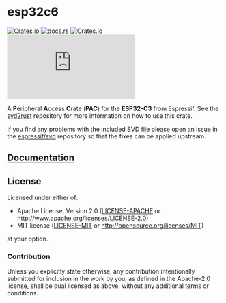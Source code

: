 # esp32c6

[![Crates.io](https://img.shields.io/crates/v/esp32c6?labelColor=1C2C2E&color=C96329&logo=Rust&style=flat-square)](https://crates.io/crates/esp32c6)
[![docs.rs](https://img.shields.io/docsrs/esp32c6?labelColor=1C2C2E&color=C96329&logo=rust&style=flat-square)](https://docs.rs/esp32c6)
![Crates.io](https://img.shields.io/crates/l/esp32c6?labelColor=1C2C2E&style=flat-square)
[![Matrix](https://img.shields.io/matrix/esp-rs:matrix.org?label=join%20matrix&labelColor=1C2C2E&color=BEC5C9&logo=matrix&style=flat-square)](https://matrix.to/#/#esp-rs:matrix.org)

A **P**eripheral **A**ccess **C**rate (**PAC**) for the **ESP32-C3** from Espressif. See the [svd2rust] repository for more information on how to use this crate.

If you find any problems with the included SVD file please open an issue in the [espressif/svd] repository so that the fixes can be applied upstream.

[svd2rust]: https://github.com/rust-embedded/svd2rust
[espressif/svd]: https://github.com/espressif/svd

## [Documentation](https://docs.rs/esp32c6)

## License

Licensed under either of:

- Apache License, Version 2.0 ([LICENSE-APACHE](../LICENSE-APACHE) or http://www.apache.org/licenses/LICENSE-2.0)
- MIT license ([LICENSE-MIT](../LICENSE-MIT) or http://opensource.org/licenses/MIT)

at your option.

### Contribution

Unless you explicitly state otherwise, any contribution intentionally submitted for inclusion in
the work by you, as defined in the Apache-2.0 license, shall be dual licensed as above, without
any additional terms or conditions.
